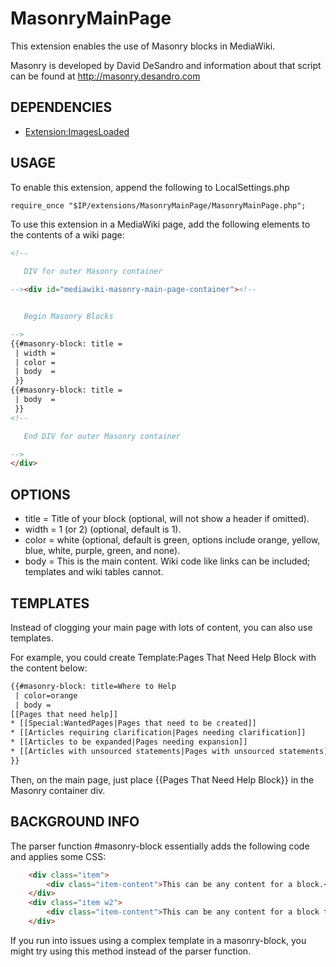 MasonryMainPage
===============

This extension enables the use of Masonry blocks in MediaWiki.

Masonry is developed by David DeSandro and information about that script can be found at http://masonry.desandro.com

DEPENDENCIES
------------

* [Extension:ImagesLoaded](https://github.com/enterprisemediawiki/ImagesLoaded)

USAGE
-----

To enable this extension, append the following to LocalSettings.php

```html
require_once "$IP/extensions/MasonryMainPage/MasonryMainPage.php";
```

To use this extension in a MediaWiki page, add the following elements to the contents of a wiki page:

```html
<!--

   DIV for outer Masonry container

--><div id="mediawiki-masonry-main-page-container"><!--


   Begin Masonry Blocks

-->
{{#masonry-block: title =
 | width =
 | color =
 | body  =
 }}
{{#masonry-block: title =
 | body  =
 }}
<!--

   End DIV for outer Masonry container

-->
</div>
```

OPTIONS
-------

<ul><li>title = Title of your block (optional, will not show a header if omitted).</li>
<li>width = 1 (or 2) (optional, default is 1).</li>
<li>color = white (optional, default is green, options include orange, yellow, blue, white, purple, green, and none).</li>
<li>body = This is the main content. Wiki code like links can be included; templates and wiki tables cannot.</li></ul>

TEMPLATES
---------

Instead of clogging your main page with lots of content, you can also use templates.

For example, you could create Template:Pages That Need Help Block with the content below:
```html
{{#masonry-block: title=Where to Help
 | color=orange
 | body =
[[Pages that need help]]
* [[Special:WantedPages|Pages that need to be created]]
* [[Articles requiring clarification|Pages needing clarification]]
* [[Articles to be expanded|Pages needing expansion]]
* [[Articles with unsourced statements|Pages with unsourced statements]]
}}

```

Then, on the main page, just place {{Pages That Need Help Block}} in the Masonry container div.



BACKGROUND INFO
---------------

The parser function #masonry-block essentially adds the following code and applies some CSS:

```html
    <div class="item">
        <div class="item-content">This can be any content for a block.</div>
    </div>
    <div class="item w2">
        <div class="item-content">This can be any content for a block that is twice as wide.</div>
    </div>
```

If you run into issues using a complex template in a masonry-block, you might try using this method instead of the parser function.
